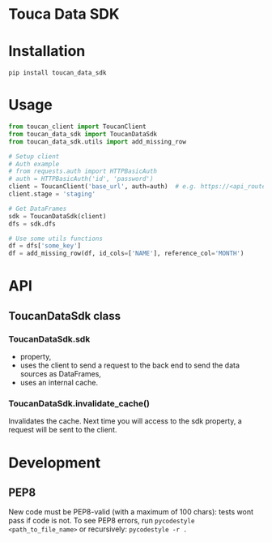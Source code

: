 # Touca Data SDK


# Installation

`pip install toucan_data_sdk`

# Usage

```python
from toucan_client import ToucanClient
from toucan_data_sdk import ToucanDataSdk
from toucan_data_sdk.utils import add_missing_row

# Setup client
# Auth example
# from requests.auth import HTTPBasicAuth
# auth = HTTPBasicAuth('id', 'password')
client = ToucanClient('base_url', auth=auth)  # e.g. https://<api_route>/<small_app>
client.stage = 'staging'

# Get DataFrames
sdk = ToucanDataSdk(client)
dfs = sdk.dfs

# Use some utils functions
df = dfs['some_key']
df = add_missing_row(df, id_cols=['NAME'], reference_col='MONTH')
```

# API

## ToucanDataSdk class

### ToucanDataSdk.sdk

* property,
* uses the client to send a request to the back end to send the data sources 
as DataFrames,
* uses an internal cache.

### ToucanDataSdk.invalidate_cache()

Invalidates the cache. Next time you will access to the sdk property, a 
request will be sent to the client.

# Development

## PEP8

New code must be PEP8-valid (with a maximum of 100 chars): tests wont pass if code is not.
To see PEP8 errors, run `pycodestyle <path_to_file_name>` or recursively: `pycodestyle -r .`
